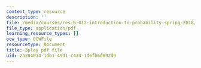 ```yaml
---
content_type: resource
description: ''
file: /media/courses/res-6-012-introduction-to-probability-spring-2018/2a2840141db149d1c4341d6fb6d892d9_nYe4OZVCnIs.pdf
file_type: application/pdf
learning_resource_types: []
ocw_type: OCWFile
resourcetype: Document
title: 3play pdf file
uid: 2a284014-1db1-49d1-c434-1d6fb6d892d9
---
```

